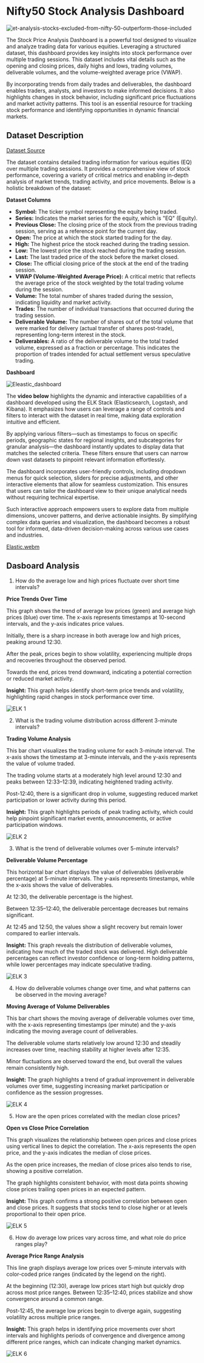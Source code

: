# Nifty50 Stock Analysis Dashboard

![et-analysis-stocks-excluded-from-nifty-50-outperform-those-included](https://github.com/user-attachments/assets/79b9af1c-2a19-4209-8268-7e23c46e4708)


The Stock Price Analysis Dashboard is a powerful tool designed to visualize and analyze trading data for various equities. Leveraging a structured dataset, this dashboard provides key insights into stock performance over multiple trading sessions. This dataset includes vital details such as the opening and closing prices, daily highs and lows, trading volumes, deliverable volumes, and the volume-weighted average price (VWAP).

By incorporating trends from daily trades and deliverables, the dashboard enables traders, analysts, and investors to make informed decisions. It also highlights changes in stock behavior, including significant price fluctuations and market activity patterns. This tool is an essential resource for tracking stock performance and identifying opportunities in dynamic financial markets.

## Dataset Description

[Dataset Source](https://www.kaggle.com/datasets/rohanrao/nifty50-stock-market-data)

The dataset contains detailed trading information for various equities (EQ) over multiple trading sessions. It provides a comprehensive view of stock performance, covering a variety of critical metrics and enabling in-depth analysis of market trends, trading activity, and price movements. Below is a holistic breakdown of the dataset:

**Dataset Columns**
 - **Symbol:** The ticker symbol representing the equity being traded.
 - **Series:** Indicates the market series for the equity, which is "EQ" (Equity).
 - **Previous Close:** The closing price of the stock from the previous trading session, serving as a reference point for the current day.
 - **Open:** The price at which the stock started trading for the day.
 - **High:** The highest price the stock reached during the trading session.
 - **Low:** The lowest price the stock reached during the trading session.
 - **Last:** The last traded price of the stock before the market closed.
 - **Close:** The official closing price of the stock at the end of the trading session.
 - **VWAP (Volume-Weighted Average Price):** A critical metric that reflects the average price of the stock weighted by the total trading volume during the session.
 - **Volume:** The total number of shares traded during the session, indicating liquidity and market activity.
 - **Trades:** The number of individual transactions that occurred during the trading session.
 - **Deliverable Volume:** The number of shares out of the total volume that were marked for delivery (actual transfer of shares post-trade), representing long-term interest in the stock.
 - **Deliverables:** A ratio of the deliverable volume to the total traded volume, expressed as a fraction or percentage. This indicates the proportion of trades intended for actual settlement versus speculative trading.

**Dashboard**

![Eleastic_dashboard](https://github.com/user-attachments/assets/d7b016c9-634e-4ca9-b661-2ac1606e24dd)

The **video below** highlights the dynamic and interactive capabilities of a dashboard developed using the ELK Stack (Elasticsearch, Logstash, and Kibana). It emphasizes how users can leverage a range of controls and filters to interact with the dataset in real time, making data exploration intuitive and efficient.

By applying various filters—such as timestamps to focus on specific periods, geographic states for regional insights, and subcategories for granular analysis—the dashboard instantly updates to display data that matches the selected criteria. These filters ensure that users can narrow down vast datasets to pinpoint relevant information effortlessly.

The dashboard incorporates user-friendly controls, including dropdown menus for quick selection, sliders for precise adjustments, and other interactive elements that allow for seamless customization. This ensures that users can tailor the dashboard view to their unique analytical needs without requiring technical expertise.

Such interactive approach empowers users to explore data from multiple dimensions, uncover patterns, and derive actionable insights. By simplifying complex data queries and visualization, the dashboard becomes a robust tool for informed, data-driven decision-making across various use cases and industries.

[Elastic.webm](https://github.com/user-attachments/assets/f0715d79-625a-4902-b97f-a3f9e70a912c)

## Dasboard Analysis

1. How do the average low and high prices fluctuate over short time intervals?

**Price Trends Over Time**
   
This graph shows the trend of average low prices (green) and average high prices (blue) over time. The x-axis represents timestamps at 10-second intervals, and the y-axis indicates price values.

Initially, there is a sharp increase in both average low and high prices, peaking around 12:30.

After the peak, prices begin to show volatility, experiencing multiple drops and recoveries throughout the observed period.

Towards the end, prices trend downward, indicating a potential correction or reduced market activity.

**Insight:** This graph helps identify short-term price trends and volatility, highlighting rapid changes in stock performance over time.

![ELK 1](https://github.com/user-attachments/assets/1c129a68-4b27-403d-85d4-e498bf5ef1da)



2. What is the trading volume distribution across different 3-minute intervals?

**Trading Volume Analysis**

This bar chart visualizes the trading volume for each 3-minute interval. The x-axis shows the timestamp at 3-minute intervals, and the y-axis represents the value of volume traded.

The trading volume starts at a moderately high level around 12:30 and peaks between 12:33–12:39, indicating heightened trading activity.

Post-12:40, there is a significant drop in volume, suggesting reduced market participation or lower activity during this period.

**Insight:** This graph highlights periods of peak trading activity, which could help pinpoint significant market events, announcements, or active participation windows.

![ELK 2](https://github.com/user-attachments/assets/8693b9ef-e680-472f-a4d2-21db2cd7b73b)



3. What is the trend of deliverable volumes over 5-minute intervals?

**Deliverable Volume Percentage**

This horizontal bar chart displays the value of deliverables (deliverable percentage) at 5-minute intervals. The y-axis represents timestamps, while the x-axis shows the value of deliverables.

At 12:30, the deliverable percentage is the highest.

Between 12:35–12:40, the deliverable percentage decreases but remains significant.

At 12:45 and 12:50, the values show a slight recovery but remain lower compared to earlier intervals.

**Insight:** This graph reveals the distribution of deliverable volumes, indicating how much of the traded stock was delivered. High deliverable percentages can reflect investor confidence or long-term holding patterns, while lower percentages may indicate speculative trading.

![ELK 3](https://github.com/user-attachments/assets/639d97f5-5376-41a5-920a-e916dd9cf8a4)



4. How do deliverable volumes change over time, and what patterns can be observed in the moving average?

**Moving Average of Volume Deliverables**

This bar chart shows the moving average of deliverable volumes over time, with the x-axis representing timestamps (per minute) and the y-axis indicating the moving average count of deliverables.

The deliverable volume starts relatively low around 12:30 and steadily increases over time, reaching stability at higher levels after 12:35.

Minor fluctuations are observed toward the end, but overall the values remain consistently high.

**Insight:** The graph highlights a trend of gradual improvement in deliverable volumes over time, suggesting increasing market participation or confidence as the session progresses.

![ELK 4](https://github.com/user-attachments/assets/53ed9be2-d5fe-4f61-a0cd-624049d3022e)



5. How are the open prices correlated with the median close prices?

**Open vs Close Price Correlation**

This graph visualizes the relationship between open prices and close prices using vertical lines to depict the correlation. The x-axis represents the open price, and the y-axis indicates the median of close prices.

As the open price increases, the median of close prices also tends to rise, showing a positive correlation.

The graph highlights consistent behavior, with most data points showing close prices trailing open prices in an expected pattern.

**Insight:** This graph confirms a strong positive correlation between open and close prices. It suggests that stocks tend to close higher or at levels proportional to their open price.

![ELK 5](https://github.com/user-attachments/assets/3cd05c40-0f09-4537-9936-6dcae96a43bf)



6. How do average low prices vary across time, and what role do price ranges play?

**Average Price Range Analysis**

This line graph displays average low prices over 5-minute intervals with color-coded price ranges (indicated by the legend on the right).

At the beginning (12:30), average low prices start high but quickly drop across most price ranges.
Between 12:35–12:40, prices stabilize and show convergence around a common range.

Post-12:45, the average low prices begin to diverge again, suggesting volatility across multiple price ranges.

**Insight:** This graph helps in identifying price movements over short intervals and highlights periods of convergence and divergence among different price ranges, which can indicate changing market dynamics.

![ELK 6](https://github.com/user-attachments/assets/439e478e-e0b2-4e7a-9682-f357b44cf0d1)


